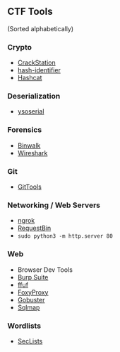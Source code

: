 ## CTF Tools

(Sorted alphabetically)

### Crypto
- [CrackStation](https://crackstation.net/)
- [hash-identifier](https://tools.kali.org/password-attacks/hash-identifier)
- [Hashcat](https://github.com/hashcat/hashcat)

### Deserialization
- [ysoserial](https://github.com/frohoff/ysoserial)

### Forensics
- [Binwalk](https://tools.kali.org/forensics/binwalk)
- [Wireshark](https://www.wireshark.org/)

### Git
- [GitTools](https://github.com/internetwache/GitTools)

### Networking / Web Servers
- [ngrok](https://ngrok.com/)
- [RequestBin](http://requestbin.net/)
- `sudo python3 -m http.server 80`

### Web
- Browser Dev Tools
- [Burp Suite](https://portswigger.net/burp/communitydownload)
- [ffuf](https://github.com/ffuf/ffuf)
- [FoxyProxy](https://addons.mozilla.org/en-US/firefox/addon/foxyproxy-standard/)
- [Gobuster](https://tools.kali.org/web-applications/gobuster)
- [Sqlmap](https://github.com/sqlmapproject/sqlmap)

### Wordlists
- [SecLists](https://github.com/danielmiessler/SecLists)
